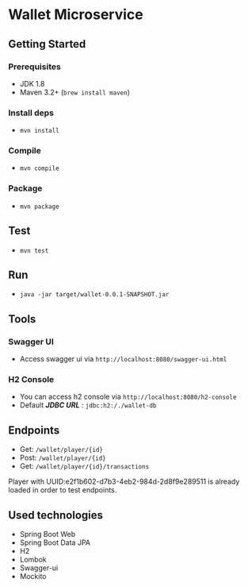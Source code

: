 # Wallet Microservice

## Getting Started  
  
### Prerequisites  
  
- JDK 1.8  
- Maven 3.2+ (`brew install maven`)  
  
  
### Install deps  
  
- `mvn install`  
  
### Compile  
  
- `mvn compile`  
  
### Package  
  
- `mvn package`  
  
## Test  
  
- `mvn test`  
  
## Run  
  
- `java -jar target/wallet-0.0.1-SNAPSHOT.jar`  

## Tools  
  
### Swagger UI  
  
- Access swagger ui via `http://localhost:8080/swagger-ui.html`  
  
### H2 Console  
  
- You can access h2 console via `http://localhost:8080/h2-console`  
- Default _**JDBC URL**_ : `jdbc:h2:/./wallet-db`  

## Endpoints

- Get:  `/wallet/player/{id}`
- Post: `/wallet/player/{id}` 
- Get:  `/wallet/player/{id}/transactions`

Player with UUID:e2f1b602-d7b3-4eb2-984d-2d8f9e289511 is already loaded in order to test endpoints.

## Used technologies  

- Spring Boot Web  
- Spring Boot Data JPA  
- H2  
- Lombok  
- Swagger-ui  
- Mockito